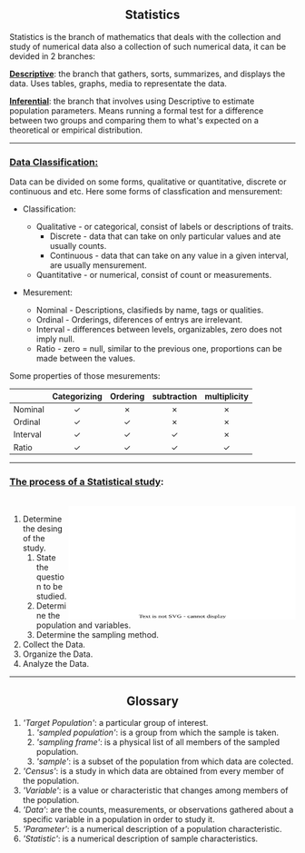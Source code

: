 ## <center>**Statistics**</center>

Statistics is the branch of mathematics that deals with the collection and study of numerical data also a collection of such numerical data, it can be devided in 2 branches:

**<u>Descriptive</u>**: the branch that gathers, sorts, summarizes, and displays the data. Uses tables, graphs, media to representate the data. 

**<u>Inferential</u>**: the branch that involves using Descriptive to estimate population parameters. Means running a formal test for a difference between two groups and comparing them to what's expected on a theoretical or empirical distribution.

----
### <u> **Data Classification:** </u>
Data can be divided on some forms, qualitative or quantitative, discrete or continuous and etc. Here some forms of classfication and mensurement:

* Classification:
   - Qualitative - or categorical, consist of labels or descriptions of traits.
     - Discrete - data that can take on only particular values and ate usually counts.
     - Continuous - data that can take on any value in a given interval, are usually mensurement.
   - Quantitative - or numerical, consist of count or measurements.

* Mesurement:
   - Nominal - Descriptions, clasifieds by name, tags or qualities.
   - Ordinal - Orderings, diferences of entrys are irrelevant.
   - Interval - differences between levels, organizables, zero does not imply null.
   - Ratio - zero = null, similar to the previous one, proportions can be made between the values.
  
Some properties of those mesurements:

|          | Categorizing | Ordering | subtraction | multiplicity |
| -------- | :----------: | :------: | :---------: | :----------: |
| Nominal  |      ✓       |    ✗     |      ✗      |      ✗       |
| Ordinal  |      ✓       |    ✓     |      ✗      |      ✗       |
| Interval |      ✓       |    ✓     |      ✓      |      ✗       |
| Ratio    |      ✓       |    ✓     |      ✓      |      ✓       |
----

### <u>The process of a Statistical study</u>:
<br>
<center> <img align="right" width="400" height="200" src="./../data/sample.drawio.svg"/> </center>

1. Determine the desing of the study.
   1. State the question to be studied.
   2. Determine the population and variables.
   3. Determine the sampling method.
2. Collect the Data.
3. Organize the Data.
4. Analyze the Data.
----


## <center>Glossary</center>

1. _'Target Population'_: a particular group of interest.
   1. _'sampled population'_: is a group from which the sample is taken.
   2. _'sampling frame'_: is a physical list of all members of the sampled population.
   3. _'sample'_: is a subset of the population from which data are colected.
2. _'Census'_: is a study in which data are obtained from every member of the population.
3. _'Variable'_: is a value or characteristic that changes among members of the population.
4. _'Data'_: are the counts, measurements, or observations gathered about a specific variable in a population in order to study it.
5. _'Parameter'_: is a numerical description of a population characteristic.
6. _'Statistic'_: is a numerical description of sample characteristics.
